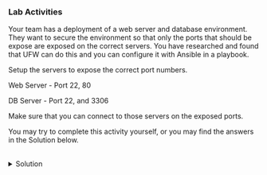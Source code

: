 ### Lab Activities
Your team has a deployment of a web server and database environment. They want to secure the environment so that only the ports that should be expose are exposed on the correct servers. You have researched and found that UFW can do this and you can configure it with Ansible in a playbook.

Setup the servers to expose the correct port numbers. 

Web Server - Port 22, 80

DB Server - Port 22, and 3306

Make sure that you can connect to those servers on the exposed ports.

You may try to complete this activity yourself, or you may find the answers in the Solution below.

<br>

<details>
<summary>Solution</summary>

Check your hosts file

```plain
cat /root/hosts
```{{exec}}

Check on the environment deployer, or compare it to what you tried to write. How do they compare? How do they differ?

```plain
cat /root/packages_install.yaml
```{{exec}}

Execute the packages_install.yaml to set up your web and db environments.

Run against the [servers] host group

```plain
ansible-playbook -i /root/hosts /root/packages_install.yaml
```{{exec}}

When this executes, do you notice that it skips servers? Why is it doing this, and is it expected?

Verify that you have all the expected ports open on both servers

```plain
timeout 3 nc -vz node01 80
timeout 3 nc -vz node01 22
timeout 3 nc -vz node01 40200
timeout 3 nc -vz controlplane 3306
timeout 3 nc -vz controlplane 22
timeout 3 nc -vz controlplane 40200
```{{exec}}

If this has all worked, you've completed this part of the lab and are ready to move on.

</details>